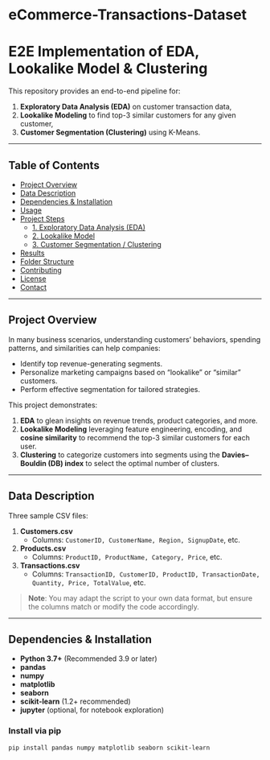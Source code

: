 # eCommerce-Transactions-Dataset

# E2E Implementation of EDA, Lookalike Model & Clustering

This repository provides an end-to-end pipeline for:
1. **Exploratory Data Analysis (EDA)** on customer transaction data,  
2. **Lookalike Modeling** to find top-3 similar customers for any given customer,  
3. **Customer Segmentation (Clustering)** using K-Means.

---

## Table of Contents
- [Project Overview](#project-overview)
- [Data Description](#data-description)
- [Dependencies & Installation](#dependencies--installation)
- [Usage](#usage)
- [Project Steps](#project-steps)
  - [1. Exploratory Data Analysis (EDA)](#1-exploratory-data-analysis-eda)
  - [2. Lookalike Model](#2-lookalike-model)
  - [3. Customer Segmentation / Clustering](#3-customer-segmentation--clustering)
- [Results](#results)
- [Folder Structure](#folder-structure)
- [Contributing](#contributing)
- [License](#license)
- [Contact](#contact)

---

## Project Overview
In many business scenarios, understanding customers’ behaviors, spending patterns, and similarities can help companies:
- Identify top revenue-generating segments.
- Personalize marketing campaigns based on “lookalike” or “similar” customers.
- Perform effective segmentation for tailored strategies.

This project demonstrates:
1. **EDA** to glean insights on revenue trends, product categories, and more.  
2. **Lookalike Modeling** leveraging feature engineering, encoding, and **cosine similarity** to recommend the top-3 similar customers for each user.  
3. **Clustering** to categorize customers into segments using the **Davies–Bouldin (DB) index** to select the optimal number of clusters.

---

## Data Description
Three sample CSV files:
1. **Customers.csv**  
   - Columns: `CustomerID, CustomerName, Region, SignupDate`, etc.
2. **Products.csv**  
   - Columns: `ProductID, ProductName, Category, Price`, etc.
3. **Transactions.csv**  
   - Columns: `TransactionID, CustomerID, ProductID, TransactionDate, Quantity, Price, TotalValue`, etc.

> **Note**: You may adapt the script to your own data format, but ensure the columns match or modify the code accordingly.

---

## Dependencies & Installation

- **Python 3.7+** (Recommended 3.9 or later)
- **pandas**
- **numpy**
- **matplotlib**
- **seaborn**
- **scikit-learn** (1.2+ recommended)
- **jupyter** (optional, for notebook exploration)

### Install via pip
```bash
pip install pandas numpy matplotlib seaborn scikit-learn
